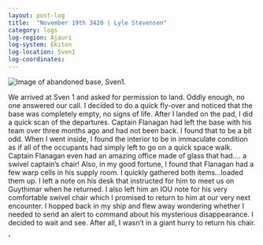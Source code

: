 ```yaml
---
layout: post-log
title:  "November 19th 3420 | Lyle Stevensen"
category: logs
log-region: Ajauri
log-system: Ekiton
log-location: Sven1
log-coordinates:
---
```


![Image of abandoned base, Sven1.](images/stevensen_3420-11-19_001.png)

<p>We arrived at Sven 1 and asked for permission to land. Oddly enough, no one answered our call. I decided to do a quick fly-over and noticed that the base was completely empty, no signs of life. After I landed on the pad, I did a quick scan of the departures. Captain Flanagan had left the base with his team over three months ago and had not been back. I found that to be a bit odd. When I went inside, I found the interior to be in immaculate condition as if all of the occupants had simply left to go on a quick space walk. Captain Flanagan even had an amazing office made of glass that had.... a swivel captain’s chair! Also, in my good fortune, I found that Flanagan had a few warp cells in his supply room. I quickly gathered both items...loaded them up. I left a note on his desk that instructed for him to meet us on Guythimar when he returned. I also left him an IOU note for his very comfortable swivel chair which I promised to return to him at our very next encounter. I hopped back in my ship and flew away wondering whether I needed to send an alert to command about his mysterious disappearance. I decided to wait and see. After all, I wasn’t in a giant hurry to return his chair.</p>

<!--more-->
’